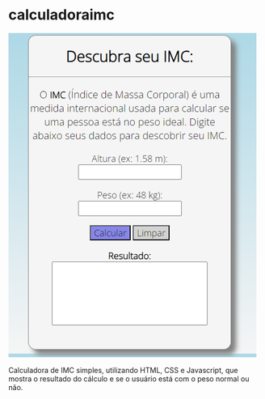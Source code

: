 # calculadoraimc

<img src="capturadetela.PNG">

Calculadora de IMC simples, utilizando HTML, CSS e Javascript, que mostra o resultado do cálculo e se o usuário está com o peso normal ou não. 

